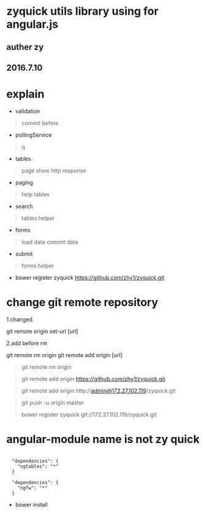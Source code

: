 
# zyquick utils library using for angular.js

## auther zy
## 2016.7.10

# explain

- validation
> commit before

- pollingService
> q

- tables
> page show http response

- paging
> help tables

- search
> tables helper

- forms
> load data commit data

- submit
> forms helper


- bower register zyquick https://github.com/zhy1/zyquick.git


# change git remote repository
1.changed.

git remote origin set-url [url]

2.add before rm

git remote rm origin
git remote add origin [url]

> git remote rm origin

> git remote add origin  https://github.com/zhy1/zyquick.git

> git remote add origin http://admin@172.27.102.119/zyquick.git

> git push -u origin master

> bower register zyquick git://172.27.102.119/zyquick.git


# angular-module name is not zy quick


```

  "dependencies": {
    "ngtables": "*"
  }

  "dependencies": {
    "ngfw": "*"
  }
```

- bower install
